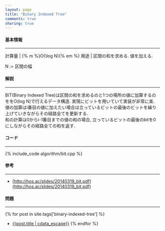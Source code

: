 ```yaml
---
layout: page
title: "Binary Indexed Tree"
comments: true
sharing: true
---
```


#### 基本情報
  
***

計算量 | {% m %}O(\log N){% em %}
用途 | 区間の和を求める. 値を加える.
  
N := 区間の幅  
  
#### 解説

***
BIT(Binary Indexed Tree)は区間の和を求めるのと1つの場所の値に加算するのををO(log N)で行えるデータ構造. 
実現にビットを用いていて実装が非常に楽.  
値の加算はi番目の値に加えたい場合は立っているビットの最後のビットを繰り上げていきながらその経路全てを更新する.  
和の計算は0からi-1番目までの値の和の場合, 立っているビットの最後のbitを0にしながらその経路全ての和を返す.  

#### コード

***

{% include_code algorithm/bit.cpp %}

#### 参考

***

* [http://hos.ac/slides/20140319_bit.pdf](http://hos.ac/slides/20140319_bit.pdf)


#### 問題

***  
{% for post in site.tags['binary-indexed-tree'] %}
* [{{post.title | cdata_escape}}]({{post.url}})
{% endfor %}
